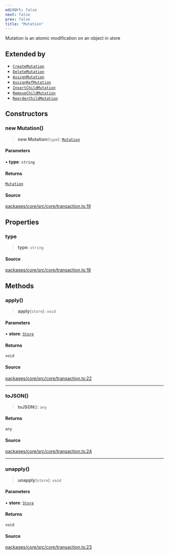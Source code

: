```yaml
---
editUrl: false
next: false
prev: false
title: "Mutation"
---
```


Mutation is an atomic modification on an object in store

## Extended by

- [`CreateMutation`](/api-core/classes/createmutation/)
- [`DeleteMutation`](/api-core/classes/deletemutation/)
- [`AssignMutation`](/api-core/classes/assignmutation/)
- [`AssignRefMutation`](/api-core/classes/assignrefmutation/)
- [`InsertChildMutation`](/api-core/classes/insertchildmutation/)
- [`RemoveChildMutation`](/api-core/classes/removechildmutation/)
- [`ReorderChildMutation`](/api-core/classes/reorderchildmutation/)

## Constructors

### new Mutation()

> **new Mutation**(`type`): [`Mutation`](/api-core/classes/mutation/)

#### Parameters

• **type**: `string`

#### Returns

[`Mutation`](/api-core/classes/mutation/)

#### Source

[packages/core/src/core/transaction.ts:19](https://github.com/dgmjs/dgmjs/blob/main/packages/core/src/core/transaction.ts#L19)

## Properties

### type

> **type**: `string`

#### Source

[packages/core/src/core/transaction.ts:18](https://github.com/dgmjs/dgmjs/blob/main/packages/core/src/core/transaction.ts#L18)

## Methods

### apply()

> **apply**(`store`): `void`

#### Parameters

• **store**: [`Store`](/api-core/classes/store/)

#### Returns

`void`

#### Source

[packages/core/src/core/transaction.ts:22](https://github.com/dgmjs/dgmjs/blob/main/packages/core/src/core/transaction.ts#L22)

***

### toJSON()

> **toJSON**(): `any`

#### Returns

`any`

#### Source

[packages/core/src/core/transaction.ts:24](https://github.com/dgmjs/dgmjs/blob/main/packages/core/src/core/transaction.ts#L24)

***

### unapply()

> **unapply**(`store`): `void`

#### Parameters

• **store**: [`Store`](/api-core/classes/store/)

#### Returns

`void`

#### Source

[packages/core/src/core/transaction.ts:23](https://github.com/dgmjs/dgmjs/blob/main/packages/core/src/core/transaction.ts#L23)
